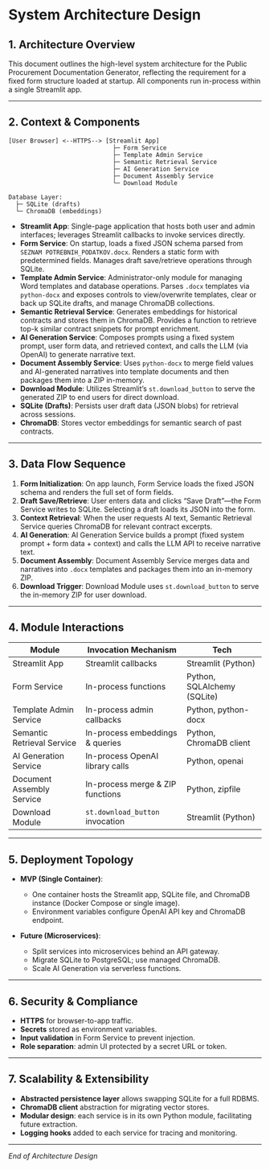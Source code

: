 # System Architecture Design

## 1. Architecture Overview

This document outlines the high-level system architecture for the Public Procurement Documentation Generator, reflecting the requirement for a fixed form structure loaded at startup. All components run in-process within a single Streamlit app.

---

## 2. Context & Components

```text
[User Browser] <--HTTPS--> [Streamlit App]
                             ├─ Form Service
                             ├─ Template Admin Service
                             ├─ Semantic Retrieval Service
                             ├─ AI Generation Service
                             ├─ Document Assembly Service
                             └─ Download Module

Database Layer:
  ├─ SQLite (drafts)
  └─ ChromaDB (embeddings)
```

- **Streamlit App**: Single-page application that hosts both user and admin interfaces; leverages Streamlit callbacks to invoke services directly.
- **Form Service**: On startup, loads a fixed JSON schema parsed from `SEZNAM POTREBNIH_PODATKOV.docx`. Renders a static form with predetermined fields. Manages draft save/retrieve operations through SQLite.
- **Template Admin Service**: Administrator-only module for managing Word templates and database operations. Parses `.docx` templates via `python-docx` and exposes controls to view/overwrite templates, clear or back up SQLite drafts, and manage ChromaDB collections.
- **Semantic Retrieval Service**: Generates embeddings for historical contracts and stores them in ChromaDB. Provides a function to retrieve top-k similar contract snippets for prompt enrichment.
- **AI Generation Service**: Composes prompts using a fixed system prompt, user form data, and retrieved context, and calls the LLM (via OpenAI) to generate narrative text.
- **Document Assembly Service**: Uses `python-docx` to merge field values and AI-generated narratives into template documents and then packages them into a ZIP in-memory.
- **Download Module**: Utilizes Streamlit’s `st.download_button` to serve the generated ZIP to end users for direct download.
- **SQLite (Drafts)**: Persists user draft data (JSON blobs) for retrieval across sessions.
- **ChromaDB**: Stores vector embeddings for semantic search of past contracts.

---

## 3. Data Flow Sequence

1. **Form Initialization**: On app launch, Form Service loads the fixed JSON schema and renders the full set of form fields.
2. **Draft Save/Retrieve**: User enters data and clicks “Save Draft”—the Form Service writes to SQLite. Selecting a draft loads its JSON into the form.
3. **Context Retrieval**: When the user requests AI text, Semantic Retrieval Service queries ChromaDB for relevant contract excerpts.
4. **AI Generation**: AI Generation Service builds a prompt (fixed system prompt + form data + context) and calls the LLM API to receive narrative text.
5. **Document Assembly**: Document Assembly Service merges data and narratives into `.docx` templates and packages them into an in-memory ZIP.
6. **Download Trigger**: Download Module uses `st.download_button` to serve the in-memory ZIP for user download.

---

## 4. Module Interactions

| Module                     | Invocation Mechanism             | Tech                        |
| -------------------------- | -------------------------------- | --------------------------- |
| Streamlit App              | Streamlit callbacks              | Streamlit (Python)          |
| Form Service               | In-process functions             | Python, SQLAlchemy (SQLite) |
| Template Admin Service     | In-process admin callbacks       | Python, python-docx         |
| Semantic Retrieval Service | In-process embeddings & queries  | Python, ChromaDB client     |
| AI Generation Service      | In-process OpenAI library calls  | Python, openai              |
| Document Assembly Service  | In-process merge & ZIP functions | Python, zipfile             |
| Download Module            | `st.download_button` invocation  | Streamlit (Python)          |

---

## 5. Deployment Topology

- **MVP (Single Container)**:

  - One container hosts the Streamlit app, SQLite file, and ChromaDB instance (Docker Compose or single image).
  - Environment variables configure OpenAI API key and ChromaDB endpoint.

- **Future (Microservices)**:

  - Split services into microservices behind an API gateway.
  - Migrate SQLite to PostgreSQL; use managed ChromaDB.
  - Scale AI Generation via serverless functions.

---

## 6. Security & Compliance

- **HTTPS** for browser-to-app traffic.
- **Secrets** stored as environment variables.
- **Input validation** in Form Service to prevent injection.
- **Role separation**: admin UI protected by a secret URL or token.

---

## 7. Scalability & Extensibility

- **Abstracted persistence layer** allows swapping SQLite for a full RDBMS.
- **ChromaDB client** abstraction for migrating vector stores.
- **Modular design**: each service is in its own Python module, facilitating future extraction.
- **Logging hooks** added to each service for tracing and monitoring.

---

*End of Architecture Design*
